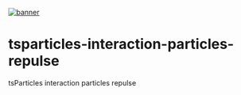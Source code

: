 [![banner](https://particles.js.org/images/banner3.png)](https://particles.js.org)

# tsparticles-interaction-particles-repulse

tsParticles interaction particles repulse
